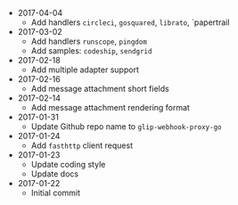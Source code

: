 - 2017-04-04
  - Add handlers `circleci`, `gosquared`, `librato`, `papertrail
- 2017-03-02
  - Add handlers `runscope`, `pingdom`
  - Add samples: `codeship`, `sendgrid`
- 2017-02-18
  - Add multiple adapter support
- 2017-02-16
  - Add message attachment short fields
- 2017-02-14
  - Add message attachment rendering format
- 2017-01-31
  - Update Github repo name to `glip-webhook-proxy-go`
- 2017-01-24
  - Add `fasthttp` client request
- 2017-01-23
  - Update coding style
  - Update docs
- 2017-01-22
  - Initial commit
